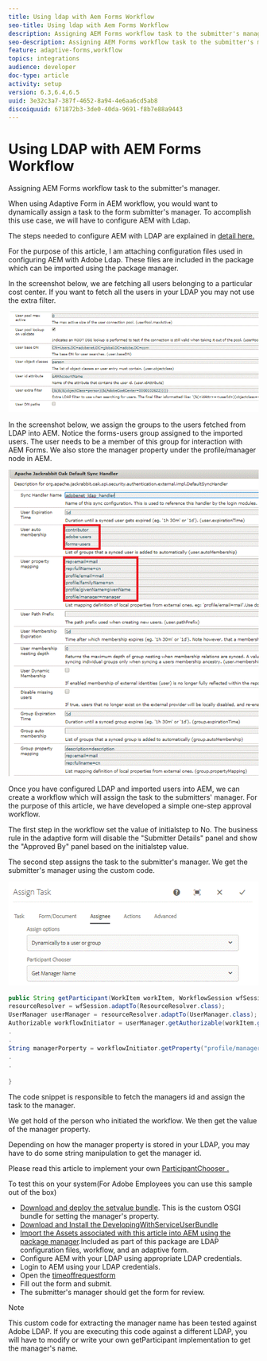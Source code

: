 ```yaml
---
title: Using ldap with Aem Forms Workflow
seo-title: Using ldap with Aem Forms Workflow
description: Assigning AEM Forms workflow task to the submitter's manager
seo-description: Assigning AEM Forms workflow task to the submitter's manager
feature: adaptive-forms,workflow
topics: integrations
audience: developer
doc-type: article
activity: setup
version: 6.3,6.4,6.5
uuid: 3e32c3a7-387f-4652-8a94-4e6aa6cd5ab8
discoiquuid: 671872b3-3de0-40da-9691-f8b7e88a9443
---
```


# Using LDAP with AEM Forms Workflow 

Assigning AEM Forms workflow task to the submitter's manager.

When using Adaptive Form in AEM workflow, you would want to dynamically assign a task to the form submitter's manager. To accomplish this use case, we will have to configure AEM with Ldap.

The steps needed to configure AEM with LDAP are explained in [detail here.](https://helpx.adobe.com/experience-manager/6-5/sites/administering/using/ldap-config.html)

For the purpose of this article, I am attaching configuration files used in configuring AEM with Adobe Ldap. These files are included in the package which can be imported using the package manager.

In the screenshot below, we are fetching all users belonging to a particular cost center. If you want to fetch all the users in your LDAP you may not use the extra filter.

![LDAP Configuration](assets/costcenterldap.gif)

In the screenshot below, we assign the groups to the users fetched from LDAP into AEM. Notice the forms-users group assigned to the imported users. The user needs to be a member of this group for interaction with AEM Forms. We also store the manager property under the profile/manager node in AEM.

![Synchandler](assets/synchandler.gif)

Once you have configured LDAP and imported users into AEM, we can create a workflow which will assign the task to the submitters' manager. For the purpose of this article, we have developed a simple one-step approval workflow.

The first step in the workflow set the value of  initialstep  to No. The business rule in the adaptive form will disable the "Submitter Details" panel and show the "Approved By" panel based on the  initialstep  value.

The second step assigns the task to the submitter's manager. We get the submitter's manager using the custom code.

![Assign Task](assets/assigntask.gif) 

```java {.line-numbers}
public String getParticipant(WorkItem workItem, WorkflowSession wfSession, MetaDataMap arg2) throws WorkflowException{
resourceResolver = wfSession.adaptTo(ResourceResolver.class);
UserManager userManager = resourceResolver.adaptTo(UserManager.class);
Authorizable workflowInitiator = userManager.getAuthorizable(workItem.getWorkflow().getInitiator());
.
.
String managerPorperty = workflowInitiator.getProperty("profile/manager")[0].getString();
.
.

}

```

The code snippet is responsible to fetch the managers id and assign the task to the manager.

We get hold of the person who initiated the workflow. We then get the value of the manager property.

Depending on how the manager property is stored in your LDAP, you may have to do some string manipulation to get the manager id.

Please read this article to implement your own [  ParticipantChooser .](https://helpx.adobe.com/experience-manager/using/dynamic-steps.html)

To test this on your system(For Adobe Employees you can use this sample out of the box)

* [Download and deploy the setvalue bundle](https://forms.enablementadobe.com/content/DemoServerBundles/SetValueApp.core-1.0-SNAPSHOT.jar). This is the custom OSGI bundle for setting the manager's property.
* [Download and Install the DevelopingWithServiceUserBundle](http://forms.enablementadobe.com/content/DemoServerBundles/DevelopingWithServiceUser.core-1.0-SNAPSHOT.jar)
* [Import the Assets associated with this article into AEM using the package manager](assets/aemformswithldap.zip).Included as part of this package are LDAP configuration files, workflow, and an adaptive form.
* Configure AEM with your LDAP using appropriate LDAP credentials.
* Login to AEM using your LDAP credentials.
* Open the [timeoffrequestform](http://localhost:4502/content/dam/formsanddocuments/helpx/timeoffrequestform/jcr:content?wcmmode=disabled)
* Fill out the form and submit.
* The submitter's manager should get the form for review.

>[!NOTE]
>
>This custom code for extracting the manager name has been tested against Adobe LDAP. If you are executing this code against a different LDAP, you will have to modify or write your own getParticipant implementation to get the manager's name.
